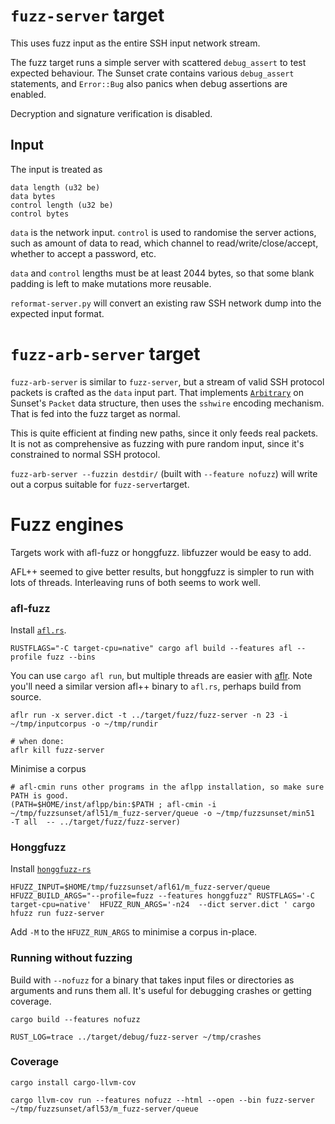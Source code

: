 # `fuzz-server` target

This uses fuzz input as the entire SSH input network stream.

The fuzz target runs a simple server with scattered `debug_assert` to
test expected behaviour. The Sunset crate contains various
`debug_assert` statements, and `Error::Bug` also panics when
debug assertions are enabled.

Decryption and signature verification is disabled.

## Input

The input is treated as
```
data length (u32 be)
data bytes
control length (u32 be)
control bytes
```

`data` is the network input. `control` is used to randomise the server
actions, such as amount of data to read, which channel to read/write/close/accept,
whether to accept a password, etc.

`data` and `control` lengths must be at least 2044 bytes, so that some blank padding
is left to make mutations more reusable.

`reformat-server.py` will convert an existing raw SSH network dump into the expected input
format.

# `fuzz-arb-server` target

`fuzz-arb-server` is similar to `fuzz-server`, but a stream of
valid SSH protocol packets is crafted as the `data` input part.
That implements [`Arbitrary`](https://docs.rs/arbitrary) on Sunset's `Packet` data structure,
then uses the `sshwire` encoding mechanism. That is fed into the fuzz target as normal.

This is quite efficient at finding new paths, since it only feeds real packets.
It is not as comprehensive as fuzzing with pure random input, since it's
constrained to normal SSH protocol.

`fuzz-arb-server --fuzzin destdir/` (built with `--feature nofuzz`) will write out 
a corpus suitable for `fuzz-server`target.

# Fuzz engines

Targets work with afl-fuzz or honggfuzz. libfuzzer would be easy to add.

AFL++ seemed to give better results, but honggfuzz is simpler to run
with lots of threads. Interleaving runs of both seems to work well.

### afl-fuzz

Install [`afl.rs`](https://github.com/rust-fuzz/afl.rs).

```
RUSTFLAGS="-C target-cpu=native" cargo afl build --features afl --profile fuzz --bins
```

You can use `cargo afl run`, but multiple threads are easier with
[aflr](https://github.com/0xricksanchez/afl_runner). Note you'll need a
similar version afl++ binary to `afl.rs`, perhaps build from source.

```
aflr run -x server.dict -t ../target/fuzz/fuzz-server -n 23 -i ~/tmp/inputcorpus -o ~/tmp/rundir

# when done:
aflr kill fuzz-server
```

Minimise a corpus

```
# afl-cmin runs other programs in the aflpp installation, so make sure PATH is good.
(PATH=$HOME/inst/aflpp/bin:$PATH ; afl-cmin -i ~/tmp/fuzzsunset/afl51/m_fuzz-server/queue -o ~/tmp/fuzzsunset/min51  -T all  -- ../target/fuzz/fuzz-server)
```

### Honggfuzz

Install [`honggfuzz-rs`](https://github.com/rust-fuzz/honggfuzz-rs)

```
HFUZZ_INPUT=$HOME/tmp/fuzzsunset/afl61/m_fuzz-server/queue HFUZZ_BUILD_ARGS="--profile=fuzz --features honggfuzz" RUSTFLAGS='-C target-cpu=native'  HFUZZ_RUN_ARGS='-n24  --dict server.dict ' cargo hfuzz run fuzz-server
```

Add `-M` to the `HFUZZ_RUN_ARGS` to minimise a corpus in-place.

### Running without fuzzing

Build with `--nofuzz` for a binary that takes input files or directories as 
arguments and runs them all.
It's useful for debugging crashes or getting coverage.

```
cargo build --features nofuzz

RUST_LOG=trace ../target/debug/fuzz-server ~/tmp/crashes
```

### Coverage

`cargo install cargo-llvm-cov`

```
cargo llvm-cov run --features nofuzz --html --open --bin fuzz-server ~/tmp/fuzzsunset/afl53/m_fuzz-server/queue
```
